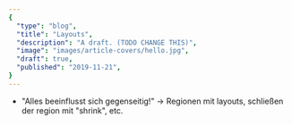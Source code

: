 ```yaml
---
{
  "type": "blog",
  "title": "Layouts",
  "description": "A draft. (TODO CHANGE THIS)",
  "image": "images/article-covers/hello.jpg",
  "draft": true,
  "published": "2019-11-21",
}
---
```


* "Alles beeinflusst sich gegenseitig!" -> Regionen mit layouts, schließen der region mit "shrink", etc.
